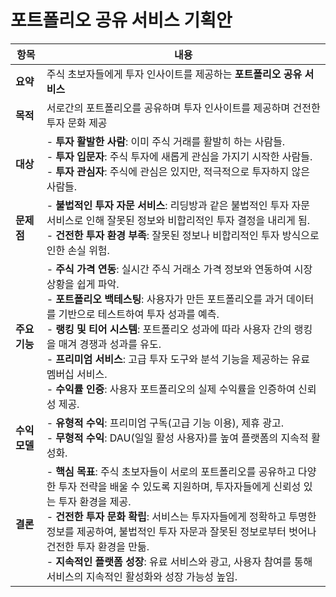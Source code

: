 # 포트폴리오 공유 서비스 기획안

| 항목         | 내용                                                                 |
|--------------|----------------------------------------------------------------------|
| **요약**     | 주식 초보자들에게 투자 인사이트를 제공하는 **포트폴리오 공유 서비스** |
| **목적**     | 서로간의 포트폴리오를 공유하며 투자 인사이트를 제공하며 건전한 투자 문화 제공 |
| **대상**     | - **투자 활발한 사람**: 이미 주식 거래를 활발히 하는 사람들.<br>- **투자 입문자**: 주식 투자에 새롭게 관심을 가지기 시작한 사람들.<br>- **투자 관심자**: 주식에 관심은 있지만, 적극적으로 투자하지 않은 사람들. |
| **문제점**   | - **불법적인 투자 자문 서비스**: 리딩방과 같은 불법적인 투자 자문 서비스로 인해 잘못된 정보와 비합리적인 투자 결정을 내리게 됨.<br>- **건전한 투자 환경 부족**: 잘못된 정보나 비합리적인 투자 방식으로 인한 손실 위험. |
| **주요 기능** | - **주식 가격 연동**: 실시간 주식 거래소 가격 정보와 연동하여 시장 상황을 쉽게 파악.<br>- **포트폴리오 백테스팅**: 사용자가 만든 포트폴리오를 과거 데이터를 기반으로 테스트하여 투자 성과를 예측.<br>- **랭킹 및 티어 시스템**: 포트폴리오 성과에 따라 사용자 간의 랭킹을 매겨 경쟁과 성과를 유도.<br>- **프리미엄 서비스**: 고급 투자 도구와 분석 기능을 제공하는 유료 멤버십 서비스.<br>- **수익률 인증**: 사용자 포트폴리오의 실제 수익률을 인증하여 신뢰성 제공. |
| **수익 모델** | - **유형적 수익**: 프리미엄 구독(고급 기능 이용), 제휴 광고.<br>- **무형적 수익**: DAU(일일 활성 사용자)를 높여 플랫폼의 지속적 활성화. |
| **결론**     | - **핵심 목표**: 주식 초보자들이 서로의 포트폴리오를 공유하고 다양한 투자 전략을 배울 수 있도록 지원하며, 투자자들에게 신뢰성 있는 투자 환경을 제공.<br>- **건전한 투자 문화 확립**: 서비스는 투자자들에게 정확하고 투명한 정보를 제공하여, 불법적인 투자 자문과 잘못된 정보로부터 벗어나 건전한 투자 환경을 만듦.<br>- **지속적인 플랫폼 성장**: 유료 서비스와 광고, 사용자 참여를 통해 서비스의 지속적인 활성화와 성장 가능성 높임. |

